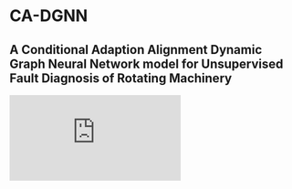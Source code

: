 # CA-DGNN
## A Conditional Adaption Alignment Dynamic Graph Neural Network model for Unsupervised Fault Diagnosis of Rotating Machinery
![CA-DGNN](https://github.com/Pear-so/CA-DGNN/blob/main/Domain%20Adaptive%20Fault%20Diagnosis%20Model.pdf)
